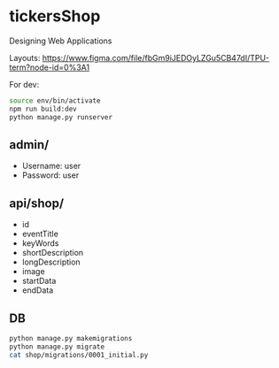 # tickersShop

Designing Web Applications

Layouts: <https://www.figma.com/file/fbGm9iJEDOyLZGu5CB47dI/TPU-term?node-id=0%3A1>

For dev:

```sh
source env/bin/activate
npm run build:dev
python manage.py runserver
```

## admin/

+ Username: user
+ Password: user

## api/shop/

+ id
+ eventTitle
+ keyWords
+ shortDescription
+ longDescription
+ image
+ startData
+ endData

## DB

```sh
python manage.py makemigrations
python manage.py migrate
cat shop/migrations/0001_initial.py
```
